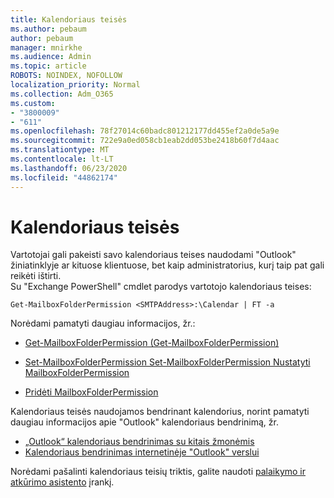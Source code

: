 ```yaml
---
title: Kalendoriaus teisės
ms.author: pebaum
author: pebaum
manager: mnirkhe
ms.audience: Admin
ms.topic: article
ROBOTS: NOINDEX, NOFOLLOW
localization_priority: Normal
ms.collection: Adm_O365
ms.custom:
- "3800009"
- "611"
ms.openlocfilehash: 78f27014c60badc801212177dd455ef2a0de5a9e
ms.sourcegitcommit: 722e9a0ed058cb1eab2dd053be2418b60f7d4aac
ms.translationtype: MT
ms.contentlocale: lt-LT
ms.lasthandoff: 06/23/2020
ms.locfileid: "44862174"
---
```

# <a name="calendar-permissions"></a>Kalendoriaus teisės

Vartotojai gali pakeisti savo kalendoriaus teises naudodami "Outlook" žiniatinklyje ar kituose klientuose, bet kaip administratorius, kurį taip pat gali reikėti ištirti.  
Su "Exchange PowerShell" cmdlet parodys vartotojo kalendoriaus teises:

`Get-MailboxFolderPermission <SMTPAddress>:\Calendar | FT -a`

Norėdami pamatyti daugiau informacijos, žr.:

- [Get-MailboxFolderPermission (Get-MailboxFolderPermission)](https://docs.microsoft.com/powershell/module/exchange/get-mailboxfolderpermission?view=exchange-ps)

- [Set-MailboxFolderPermission Set-MailboxFolderPermission Nustatyti MailboxFolderPermission](https://docs.microsoft.com/powershell/module/exchange/set-mailboxfolderpermission?view=exchange-ps)

- [Pridėti MailboxFolderPermission](https://office.visualstudio.com/DefaultCollection/MAX/_queries/query/Add-MailboxFolderPermission)

Kalendoriaus teisės naudojamos bendrinant kalendorius, norint pamatyti daugiau informacijos apie "Outlook" kalendoriaus bendrinimą, žr.

- [„Outlook“ kalendoriaus bendrinimas su kitais žmonėmis](https://support.office.com/article/353ed2c1-3ec5-449d-8c73-6931a0adab88)
- [Kalendoriaus bendrinimas internetinėje "Outlook" verslui](https://support.office.com/article/7ecef8ae-139c-40d9-bae2-a23977ee58d5)

Norėdami pašalinti kalendoriaus teisių triktis, galite naudoti [palaikymo ir atkūrimo asistento](https://support.microsoft.com/office/e90bb691-c2a7-4697-a94f-88836856c72f) įrankį.